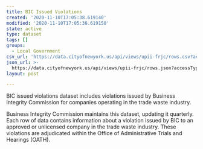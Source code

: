 ```yaml
---
title: BIC Issued Violations
created: '2020-11-10T17:05:38.619140'
modified: '2020-11-10T17:05:38.619150'
state: active
type: dataset
tags: []
groups:
  - Local Government
csv_url: 'https://data.cityofnewyork.us/api/views/upii-frjc/rows.csv?accessType=DOWNLOAD'
json_url: >-
  https://data.cityofnewyork.us/api/views/upii-frjc/rows.json?accessType=DOWNLOAD
layout: post

---
```

BIC issued violations dataset includes violations issued by Business Integrity Commission for companies operating in the trade waste industry. 

Business Integrity Commission maintains this dataset, updating it quarterly. Each row of data contains information about a violation issued by BIC to an approved or unlicensed company in the trade waste industry. These violations are adjudicated within the Office of Administrative Trials and Hearings (OATH).
